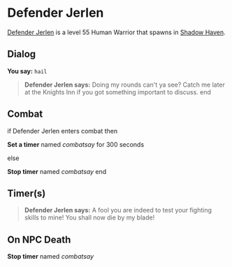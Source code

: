 # Defender Jerlen



[Defender Jerlen](/npc/150189) is a level 55 Human Warrior that spawns in [Shadow Haven](/zone/150).



## Dialog

**You say:** `hail`



>**Defender Jerlen says:** Doing my rounds can't ya see? Catch me later at the Knights Inn if you got something important to discuss.
end



## Combat

if Defender Jerlen enters combat  then


**Set a timer** named *combatsay* for 300 seconds

else


**Stop timer** named *combatsay*
end



## Timer(s)

>**Defender Jerlen says:** A fool you are indeed to test your fighting skills to mine!  You shall now die by my blade!


## On NPC Death

**Stop timer** named *combatsay*